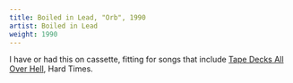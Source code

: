 ```yaml
---
title: Boiled in Lead, "Orb", 1990
artist: Boiled in Lead
weight: 1990
---
```

I have or had this on cassette, fitting for songs that include
[Tape Decks All Over Hell], Hard Times.

[Tape Decks All Over Hell]:https://www.youtube.com/watch?v=sIiO-fE7hZY


